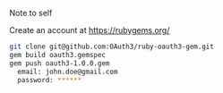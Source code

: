 Note to self

Create an account at https://rubygems.org/

```bash
git clone git@github.com:OAuth3/ruby-oauth3-gem.git
gem build oauth3.gemspec
gem push oauth3-1.0.0.gem
  email: john.doe@gmail.com
  password: ******
```

